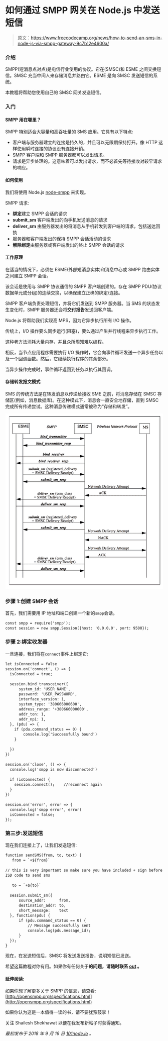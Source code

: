 # 如何通过 SMPP 网关在 Node.js 中发送短信

> 原文：<https://www.freecodecamp.org/news/how-to-send-an-sms-in-node-js-via-smpp-gateway-9c7b12e4600a/>

### 介绍

SMPP(短消息点对点)是电信行业使用的协议。它在(SMSC)和 ESME 之间交换短信。SMSC 充当中间人来存储消息并路由它。ESME 是向 SMSC 发送短信的系统。

本教程将帮助您使用自己的 SMSC 网关发送短信。

### **入门**

#### SMPP 用在哪里？

SMPP 特别适合大容量和高吞吐量的 SMS 应用。它具有以下特点:

*   客户端与服务器建立的连接是持久的，并且可以无限期保持打开。像 HTTP 这样使用瞬时连接的协议没有连接开销。
*   SMPP 客户端和 SMPP 服务器都可以发出请求。
*   请求是异步处理的。这意味着可以发出请求，而不必首先等待接收对较早请求的响应。

#### **如何使用**

我们将使用 Node.js [node-smpp](https://github.com/farhadi/node-smpp) 来实现。

SMPP 请求:

*   **绑定**建立 SMPP 会话的请求
*   **submit_sm** 客户端发出的向手机发送消息的请求
*   **deliver_sm** 由服务器发出的将消息从手机转发到客户端的请求，包括送达回执
*   服务器和客户端发出的保持 SMPP 会话活动的请求
*   **解除绑定**由服务器或客户端发出的终止 SMPP 会话的请求

#### **工作原理**

在适当的情况下，必须在 ESME(外部短消息实体)和消息中心或 SMPP 路由实体之间建立 SMPP 会话。

该会话是使用与 SMPP 协议通信的 SMPP 客户端创建的。存在 SMPP PDU(协议数据单元或分组)的连续交换，以确保建立正确的绑定/连接。

SMPP 客户端负责处理短信，并将它们发送到 SMPP 服务器。当 SMS 的状态发生变化时，SMPP 服务器还会将**交付报告**发送回客户端。

Node.js 将帮助我们实现高 MPS，因为它异步执行所有 I/O 操作。

传统上，I/O 操作要么同步运行(阻塞)，要么通过产生并行线程来异步执行工作。

这种老方法消耗大量内存，并且众所周知难以编程。

相反，当节点应用程序需要执行 I/O 操作时，它会向事件循环发送一个异步任务以及一个回调函数。然后，它继续执行程序的其余部分。

当异步操作完成时，事件循环返回到任务以执行其回调。

#### **存储转发报文模式**

SMS 的传统方法是在转发消息以传递给接收 SME 之前，将消息存储在 SMSC 存储区(例如，消息数据库)。在这种模式下，消息会一直安全地存储，直到 SMSC 完成所有传递尝试。这种消息传递模式通常被称为“存储和转发”。

![l2qlTM5I7RaqA3ipp3oE-2PZR7zaXh5WZR7S](img/04cf3aec32216573f3f2f2de6f35d558.png)

### 步骤 1:创建 SMPP 会话

首先，我们需要用 IP 地址和端口创建一个新的`smpp`会话。

```
const smpp = require('smpp');
const session = new smpp.Session({host: '0.0.0.0', port: 9500});
```

### 步骤 2:绑定收发器

一旦连接，我们将在`connect`事件上绑定它:

```
let isConnected = false
session.on('connect', () => {
  isConnected = true;

  session.bind_transceiver({
      system_id: 'USER_NAME',
      password: 'USER_PASSWORD',
      interface_version: 1,
      system_type: '380666000600',
      address_range: '+380666000600',
      addr_ton: 1,
      addr_npi: 1,
  }, (pdu) => {
    if (pdu.command_status == 0) {
        console.log('Successfully bound')
    }

  })
})

session.on('close', () => {
  console.log('smpp is now disconnected') 

  if (isConnected) {        
    session.connect();    //reconnect again
  }
})

session.on('error', error => { 
  console.log('smpp error', error)   
  isConnected = false;
});
```

### 第三步:发送短信

现在我们连接上了，让我们发送短信:

```
function sendSMS(from, to, text) {
   from = `+${from}`  

// this is very important so make sure you have included + sign before ISD code to send sms

   to = `+${to}`

  session.submit_sm({
      source_addr:      from,
      destination_addr: to,
      short_message:    text
  }, function(pdu) {
      if (pdu.command_status == 0) {
          // Message successfully sent
          console.log(pdu.message_id);
      }
  });
}
```

现在，在发送短信后，SMSC 将发送发送报告，说明短信已发送。

希望这篇教程对你有用。如果你有任何关于**的问题，请随时联系 [out](https://101node.io) 。**

#### **延伸阅读:**

如果你想了解更多关于 SMPP 的信息，请查看:[http://opensmpp.org/specifications.html](http://opensmpp.org/specifications.html)

如果你认为这是一本值得一读的书，请不要犹豫鼓掌！

关注 Shailesh Shekhawat 以便在我发布新帖子时获得通知。

*最初发布于 2018 年 9 月 16 日 [101node.io](https://101node.io/blog/send-sms-in-node-js-via-smpp-gateway/) 。*